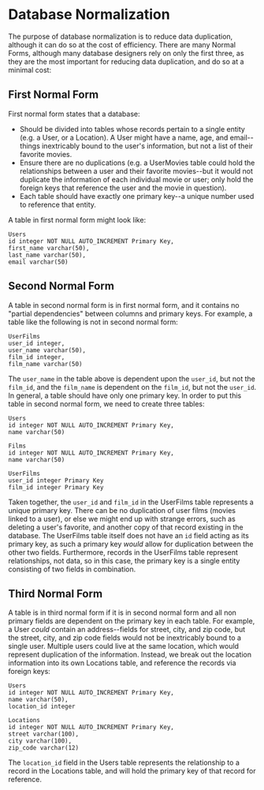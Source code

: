 # Database Normalization

The purpose of database normalization is to reduce data duplication, although it can do so at the cost of efficiency. There are many Normal Forms, although many database designers rely on only the first three, as they are the most important for reducing data duplication, and do so at a minimal cost:

## First Normal Form

First normal form states that a database:

* Should be divided into tables whose records pertain to a single entity (e.g. a User, or a Location). A User might have a name, age, and email--things inextricably bound to the user's information, but not a list of their favorite movies. 
* Ensure there are no duplications (e.g. a UserMovies table could hold the relationships between a user and their favorite movies--but it would not duplicate the information of each individual movie or user; only hold the foreign keys that reference the user and the movie in question).
* Each table should have exactly one primary key--a unique number used to reference that entity.

A table in first normal form might look like:

	Users
	id integer NOT NULL AUTO_INCREMENT Primary Key,
	first_name varchar(50),
	last_name varchar(50),
	email varchar(50)
	
## Second Normal Form

A table in second normal form is in first normal form, and it contains no "partial dependencies" between columns and primary keys. For example, a table like the following is not in second normal form:

	UserFilms
	user_id integer,
	user_name varchar(50),
	film_id integer,
	film_name varchar(50)
	
The `user_name` in the table above is dependent upon the `user_id`, but not the `film_id`, and the `film_name` is dependent on the `film_id`, but not the `user_id`. In general, a table should have only one primary key. In order to put this table in second normal form, we need to create three tables:

	Users
	id integer NOT NULL AUTO_INCREMENT Primary Key,
	name varchar(50)
	
	Films
	id integer NOT NULL AUTO_INCREMENT Primary Key,
	name varchar(50)
	
	UserFilms
	user_id integer Primary Key
	film_id integer Primary Key
	
Taken together, the `user_id` and `film_id` in the UserFilms table represents a unique primary key. There can be no duplication of user films (movies linked to a user), or else we might end up with strange errors, such as deleting a user's favorite, and another copy of that record existing in the database. The UserFilms table itself does not have an `id` field acting as its primary key, as such a primary key _would_ allow for duplication between the other two fields. Furthermore, records in the UserFilms table represent relationships, not data, so in this case, the primary key is a single entity consisting of two fields in combination.

## Third Normal Form

A table is in third normal form if it is in second normal form and all non primary fields are dependent on the primary key in each table. For example, a User _could_ contain an address--fields for street, city, and zip code, but the street, city, and zip code fields would not be inextricably bound to a single user. Multiple users could live at the same location, which would represent duplication of the information. Instead, we break out the location information into its own Locations table, and reference the records via foreign keys:

	Users
	id integer NOT NULL AUTO_INCREMENT Primary Key,
	name varchar(50),
	location_id integer
	
	Locations
	id integer NOT NULL AUTO_INCREMENT Primary Key,
	street varchar(100),
	city varchar(100),
	zip_code varchar(12)
	
The `location_id` field in the Users table represents the relationship to a record in the Locations table, and will hold the primary key of that record for reference.

